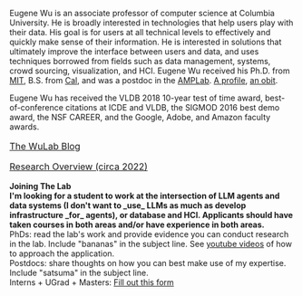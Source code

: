 Eugene Wu is an associate professor of computer science at Columbia University.
He is broadly interested in technologies that help users play with
their data.  His goal is for users at all technical
levels to effectively and quickly make sense of their information.
He is interested in solutions that ultimately improve the interface between
users and data, and uses techniques borrowed from fields such as data management, 
systems, crowd sourcing, visualization, and HCI.
Eugene Wu received his Ph.D. from  [MIT](http://www.csail.mit.edu),
B.S. from [Cal](http://www.cs.berkeley.edu),
and was a postdoc in the [AMPLab](https://amplab.cs.berkeley.edu).
[A profile](http://www.cs.columbia.edu/2015/wu-profile/),
[an obit](./obit.html).


Eugene Wu has received the VLDB 2018 10-year test of time award, best-of-conference citations at ICDE and VLDB, the SIGMOD 2016 best demo award, the NSF CAREER, and the Google, Adobe, and Amazon faculty awards.  

<!--by [@mstem](http://partnews.brownbag.me/2012/02/29/interview-matt-stempeck-wants-to-change-the-world-with-tech/),-->

<div style="margin-top: 1em;font-size: 12pt; ">
<p>
  <a href="https://medium.com/thewulab">The WuLab Blog</a> 
  <!--<a href="http://cudbg.github.io/lab">Website</a>
  & -->

</p>
<p>
  <a href="./statement">Research Overview (circa 2022)</a>
</p>
</div>


<!--
<div class="applyheading" style="text-align: left; "> </div>
-->

<p>
  <b>Joining The Lab</b>   
  <br/><b>I'm looking for a student to work at the intersection of LLM agents and data systems (I don't want to _use_ LLMs as much as develop infrastructure _for_ agents), or database and HCI.   Applicants should have taken courses in both areas and/or have experience in both areas.</b>
  <br/>PhDs: read the lab's work and provide evidence you can conduct research in the lab.   Include "bananas" in the subject line.  See <a href="https://www.youtube.com/playlist?list=PLe9dkYfBBHFkJUmqluDocwGuxaZ3y5Zkm">youtube videos</a> of how to approach the application.
  <br/>Postdocs: share thoughts on how you can best make use of my expertise.  Include "satsuma" in the subject line.   
  <br/>Interns + UGrad + Masters: <a href="https://forms.gle/4TJRZubQ6Ary3zd47">Fill out this form</a>
</p>



<!--advised by the esteemed [Sam Madden](http://db.lcs.mit.edu/madden/) and 
[Michael Stonebraker](https://en.wikipedia.org/wiki/Michael_Stonebraker),
in the [database](http://db.csail.mit.edu/) group.
before starting at <a href="http://www.cs.columbia.edu">Columbia University</a> in Fall 2015.-->
<!--advised by the esteemed [Sam Madden](http://db.lcs.mit.edu/madden/) and 
[Michael Stonebraker](https://en.wikipedia.org/wiki/Michael_Stonebraker),
in the [database](http://db.csail.mit.edu/) group.
before starting at <a href="http://www.cs.columbia.edu">Columbia University</a> in Fall 2015.-->



